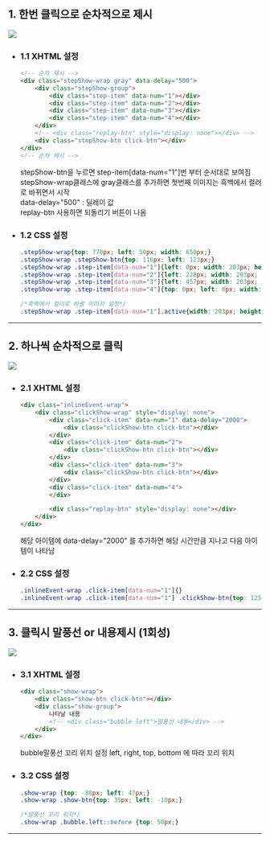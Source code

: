 ## 1. 한번 클릭으로 순차적으로 제시

<img src="https://user-images.githubusercontent.com/95833863/183288781-ca84bbef-cb4a-43bc-9433-4cd89aab0173.jpg">

* ### 1.1 XHTML 설정
    ```html
    <!-- 순차 제시 -->
    <div class="stepShow-wrap gray" data-delay="500">
        <div class="stepShow-group">
            <div class="step-item" data-num="1"></div>
            <div class="step-item" data-num="2"></div>
            <div class="step-item" data-num="3"></div>
            <div class="step-item" data-num="4"></div>
        </div>
        <!-- <div class="replay-btn" style="display: none"></div> -->
        <div class="stepShow-btn click-btn"></div>
    </div>
    <!-- 순차 제시 -->
    ```
    stepShow-btn을 누르면 step-item[data-num="1"]번 부터 순서대로 보여짐</br>
    stepShow-wrap클래스에 gray클래스를 추가하면 첫번째 이미지는 흑백에서 컬러로 바뀌면서 시작</br>
    data-delay="500" : 딜레이 값</br>
    replay-btn 사용하면 되돌리기 버튼이 나옴

* ### 1.2 CSS 설정
    ```css
    .stepShow-wrap{top: 770px; left: 50px; width: 650px;}
    .stepShow-wrap .stepShow-btn{top: 116px; left: 123px;}
    .stepShow-wrap .step-item[data-num="1"]{left: 0px; width: 203px; height: 179px;}
    .stepShow-wrap .step-item[data-num="2"]{left: 228px; width: 203px; height: 179px;}
    .stepShow-wrap .step-item[data-num="3"]{left: 457px; width: 203px; height: 179px;}
    .stepShow-wrap .step-item[data-num="4"]{top: 0px; left: 0px; width: 100%;}
    
    /*흑백에서 컬러로 바뀔 이미지 설정*/
    .stepShow-wrap .step-item[data-num="1"].active{width: 203px; height: 179px;}
    ```
***


## 2. 하나씩 순차적으로 클릭

<img src="https://user-images.githubusercontent.com/95833863/185584833-6080183a-a840-44c7-8ecf-821b43d8ed4b.jpg">

* ### 2.1 XHTML 설정
    ```html
    <div class="inlineEvent-wrap">
        <div class="clickShow-wrap" style="display: none">
            <div class="click-item" data-num="1" data-delay="2000">
                <div class="clickShow-btn click-btn"></div>
            </div>
            <div class="click-item" data-num="2">
                <div class="clickShow-btn click-btn"></div>
            </div>
            <div class="click-item" data-num="3">
                <div class="clickShow-btn click-btn"></div>
            </div>
            <div class="click-item" data-num="4">
            </div>

            <div class="replay-btn" style="display: none"></div> 
        </div>
    </div>
    ```
    해당 아이템에 data-delay="2000" 를 추가하면 해당 시간만큼 지나고 다음 아이템이 나타남

* ### 2.2 CSS 설정
    ```css
    .inlineEvent-wrap .click-item[data-num="1"]{}
    .inlineEvent-wrap .click-item[data-num="1"] .clickShow-btn{top: 125px; left: 95px;}
    ```
***


## 3. 클릭시 말풍선 or 내용제시 (1회성)

<img src="https://user-images.githubusercontent.com/95833863/183289789-c77103d7-b724-4d83-83ef-c9273d8b6a0e.jpg">

* ### 3.1 XHTML 설정
    ```html
    <div class="show-wrap">
        <div class="show-btn click-btn"></div>
        <div class="show-group">
            나타날 내용
            <!-- <div class="bubble left">말풍선 내용</div> -->
        </div>
    </div>
    ```
    bubble말풍선 꼬리 위치 설정 left, right, top, bottom 에 따라 꼬리 위치

* ### 3.2 CSS 설정
    ```css
    .show-wrap {top: -80px; left: 47px;}
    .show-wrap .show-btn{top: 35px; left: -10px;}
    
    /*말풍선 꼬리 위치*/
    .show-wrap .bubble.left::before {top: 50px;}
    ```
***






